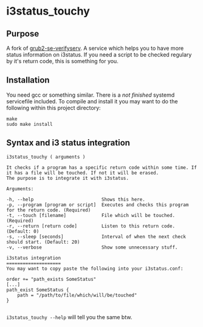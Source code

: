 # i3status\_touchy


## Purpose
A fork of [grub2-se-verifyserv](https://github.com/Bandie/grub2-se-verifyserv). 
A service which helps you to have more status information on i3status. If you need a script to be checked regulary by it's return code, this is something for you.


## Installation
You need gcc or something similar. There is a *not finished* systemd servicefile included. 
To compile and install it you may want to do the following within this project directory:

```
make
sudo make install
```


## Syntax and i3 status integration

```
i3status_touchy ( arguments )

It checks if a program has a specific return code within some time. If it has a file will be touched. If not it will be erased.
The purpose is to integrate it with i3status.

Arguments:

-h, --help                         Shows this here.
-p, --program [program or script]  Executes and checks this program for the return code. (Required)
-t, --touch [filename]             File which will be touched. (Required)
-r, --return [return code]         Listen to this return code. (Default: 0)
-s, --sleep [seconds]              Interval of when the next check should start. (Default: 20)
-v, --verbose                      Show some unnecessary stuff.

i3status integration
====================
You may want to copy paste the following into your i3status.conf:

order += "path_exists SomeStatus"
[...]
path_exist SomeStatus {
	path = "/path/to/file/which/will/be/touched"
}


```

`i3status_touchy --help` will tell you the same btw.



